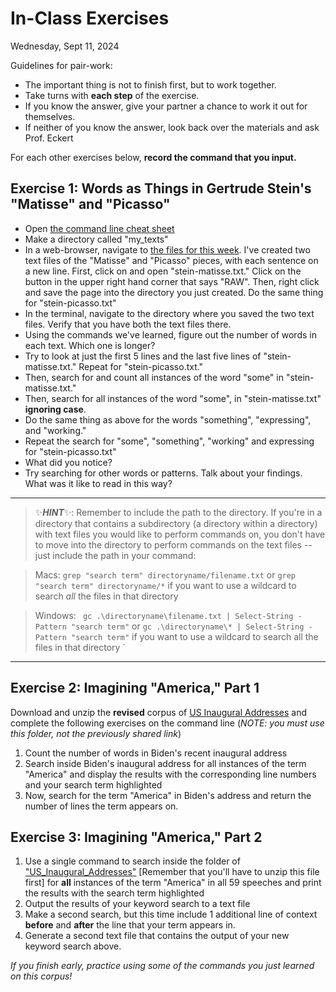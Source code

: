 # In-Class Exercises

Wednesday, Sept 11, 2024


Guidelines for pair-work:

- The important thing is not to finish first, but to work together. 
- Take turns with **each step** of the exercise.
- If you know the answer, give your partner a chance to work it out for themselves.
- If neither of you know the answer, look back over the materials and ask Prof. Eckert  

For each other exercises below, **record the command that you input.**

## Exercise 1: Words as Things in Gertrude Stein's "Matisse" and "Picasso"

- Open [the command line cheat sheet](https://github.com/sceckert/Data-and-Culture-Fall-2024/blob/main/_week2/command-line-cheat-sheet.md)
- Make a directory called "my_texts"
- In a web-browser, navigate to [the files for this week](https://github.com/sceckert/Data-and-Culture-Fall-2024/blob/main/_week2). I've created two text files of the "Matisse" and "Picasso" pieces, with each sentence on a new line. First, click on and open "stein-matisse.txt." Click on the button in the upper right hand corner that says "RAW". Then, right click and save the page into the directory you just created. Do the same thing for "stein-picasso.txt"
- In the terminal, navigate to the directory where you saved the two text files. Verify that you have both the text files there. 
- Using the commands we've learned, figure out the number of words in each text. Which one is longer?
- Try to look at just the first 5 lines and the last five lines of "stein-matisse.txt." Repeat for "stein-picasso.txt."
- Then, search for and count all instances of the word "some" in "stein-matisse.txt."
- Then, search for all instances of the word "some", in "stein-matisse.txt" **ignoring case**. 
- Do the same thing as above for the words "something", "expressing", and "working."
- Repeat the search for "some", "something", "working" and expressing for "stein-picasso.txt"
- What did you notice? 
- Try searching for other words or patterns. Talk about your findings. What was it like to read in this way?

---
>✨***HINT***✨:
 Remember to include the path to the directory. If you're in a directory that contains a subdirectory (a directory within a directory) with text files you would like to perform commands on, you don't have to move into the directory to perform commands on the text files -- just include the path in your command:

> Macs: `grep "search term" directoryname/filename.txt` or `grep "search term" directoryname/*` if you want to use a wildcard to search *all* the files in that directory

>Windows: ` gc .\directoryname\filename.txt | Select-String -Pattern "search term"` or  `gc .\directoryname\* | Select-String -Pattern "search term"` if you want to use a wildcard to search all the files in that directory 
`
---

## Exercise 2: Imagining "America," Part 1

Download and unzip the **revised** corpus of [US Inaugural Addresses](https://github.com/sceckert/Data-and-Culture-Fall-2024/blob/main/_datasets/US_Inaugural_Addresses.zip?raw=true) and complete the following exercises on the command line (*NOTE: you must use this folder, not the previously shared link*)

1. Count the number of words in Biden's recent inaugural address
2. Search inside Biden's inaugural address for all instances of the term "America"  and display the results with the corresponding line numbers and your search term highlighted
3. Now, search for the term "America" in Biden's address and return the number of lines the term appears on.
 
## Exercise 3: Imagining "America," Part 2

1. Use a single command to search inside the folder of ["US_Inaugural_Addresses"](https://github.com/sceckert/Data-and-Culture-Fall-2024/blob/main/_datasets/US_Inaugural_Addresses.zip?raw=true) [Remember that you'll have to unzip this file first] for **all** instances of the term "America" in all 59 speeches and print the results with the search term highlighted
2. Output the results of your keyword search to a text file
3. Make a second search, but this time include 1 additional line of context **before** and **after** the line that your term appears in.
4. Generate a second text file that contains the output of your new keyword search above.


*If you finish early, practice using some of the commands you just learned on this corpus!* 